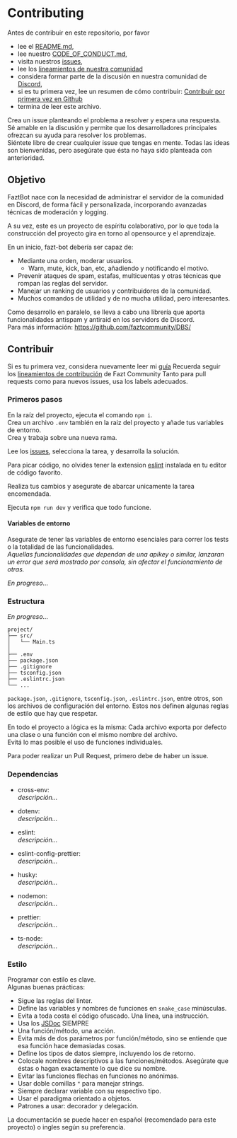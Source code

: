 # Contributing

Antes de contribuir en este repositorio, por favor
 * lee el [README.md](https://github.com/faztcommunity/xfazt-bot/blob/main/README.md),
 * lee nuestro [CODE_OF_CONDUCT.md](https://github.com/faztcommunity/xfazt-bot/blob/main/.github/CODE_OF_CONDUCT.md),
 * visita nuestros [issues](https://github.com/faztcommunity/xfazt-bot/issues),
 * lee los [lineamientos de nuestra comunidad](https://faztcommunity.github.io/fazt-community-docs)
 * considera formar parte de la discusión en nuestra comunidad de [Discord](https://discord.gg/rg3fKr6),
 * si es tu primera vez, lee un resumen de cómo contribuir: [Contribuir por primera vez en Github](https://gist.github.com/EnzoDiazDev/31e73d0573142d0573eb58d69a5158fd)
 * termina de leer este archivo. 

Crea un issue planteando el problema a resolver y espera una respuesta. </br>
Sé amable en la discusión y permite que los desarrolladores principales ofrezcan su ayuda para resolver los problemas.</br>
Siéntete libre de crear cualquier issue que tengas en mente. Todas las ideas son bienvenidas, pero asegúrate que ésta no haya sido planteada con anterioridad.

## Objetivo

FaztBot nace con la necesidad de administrar el servidor de la comunidad en Discord, de forma fácil y personalizada, incorporando avanzadas técnicas de moderación y logging.<br>

A su vez, este es un proyecto de espíritu colaborativo, por lo que toda la construcción del proyecto gira en torno al opensource y el aprendizaje. 

En un inicio, fazt-bot debería ser capaz de:
 * Mediante una orden, moderar usuarios.
   * Warn, mute, kick, ban, etc, añadiendo y notificando el motivo. 
 * Prevenir ataques de spam, estafas, multicuentas y otras técnicas que rompan las reglas del servidor. 
 * Manejar un ranking de usuarios y contribuidores de la comunidad. 
 * Muchos comandos de utilidad y de no mucha utilidad, pero interesantes. 

Como desarrollo en paralelo, se lleva a cabo una librería que aporta funcionalidades antispam y antiraid en los servidors de Discord. <br>
Para más información: https://github.com/faztcommunity/DBS/

## Contribuir
Si es tu primera vez, considera nuevamente leer mi [guía](https://gist.github.com/EnzoDiazDev/31e73d0573142d0573eb58d69a5158fd) 
Recuerda seguir los [lineamientos de contribución](https://faztcommunity.github.io/fazt-community-docs) de Fazt Community
Tanto para pull requests como para nuevos issues, usa los labels adecuados. 

### Primeros pasos
En la raíz del proyecto, ejecuta el comando `npm i`.<br>
Crea un archivo `.env` también en la raiz del proyecto y añade tus variables de entorno. <br>
Crea y trabaja sobre una nueva rama.<br>

Lee los [issues](https://github.com/faztcommunity/xfazt-bot/issues), selecciona la tarea, y desarrolla la solución. 

Para picar código, no olvides tener la extension [eslint](https://eslint.org/) instalada en tu editor de código favorito. 

Realiza tus cambios y asegurate de abarcar unicamente la tarea encomendada.

Ejecuta `npm run dev` y verifica que todo funcione. 

#### Variables de entorno 
Asegurate de tener las variables de entorno esenciales para correr los tests o la totalidad de las funcionalidades. <br>
*Aquellas funcionalidades que dependan de una apikey o similar, lanzaran un error que será mostrado por consola, sin afectar el funcionamiento de otras.*

*En progreso...*

### Estructura
*En progreso...*
```
project/
├── src/
│   └── Main.ts
│
├── .env
├── package.json
├── .gitignore
├── tsconfig.json
├── .eslintrc.json
└── ...
```

`package.json`, `.gitignore`, `tsconfig.json`, `.eslintrc.json`, entre otros, son los archivos de configuración del entorno. Estos nos definen algunas reglas de estilo que hay que respetar.

En todo el proyecto a lógica es la misma: Cada archivo exporta por defecto una clase o una función con el mismo nombre del archivo.</br>
Evitá lo mas posible el uso de funciones individuales.

Para poder realizar un Pull Request, primero debe de haber un issue.

### Dependencias
* cross-env:<br>
*descripción...*

* dotenv:<br>
*descripción...*

* eslint:<br>
*descripción...*

* eslint-config-prettier:<br>
*descripción...*

* husky:<br>
*descripción...*

* nodemon:<br>
*descripción...*

* prettier:<br>
*descripción...*

* ts-node:<br>
*descripción...*

### Estilo
Programar con estilo es clave. <br>
Algunas buenas prácticas: 
* Sigue las reglas del linter.
* Define las variables y nombres de funciones en `snake_case` minúsculas.
* Evita a toda costa el código ofuscado. Una linea, una instrucción.
* Usa los [JSDoc](https://jsdoc.app/) SIEMPRE
* Una función/método, una acción. 
* Evita más de dos parámetros por función/método, sino se entiende que esa función hace demasiadas cosas.
* Define los tipos de datos siempre, incluyendo los de retorno. 
* Colocale nombres descriptivos a las funciones/métodos. Asegúrate que éstas o hagan exactamente lo que dice su nombre.
* Evitar las funciones flechas en funciones no anónimas.
* Usar doble comillas `"` para manejar strings.
* Siempre declarar variable con su respectivo tipo.
* Usar el paradigma orientado a objetos.
* Patrones a usar: decorador y delegación.

La documentación se puede hacer en español (recomendado para este proyecto) o ingles según su preferencia.
